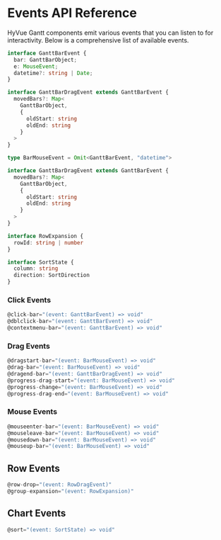 # Events API Reference

HyVue Gantt components emit various events that you can listen to for interactivity. Below is a comprehensive list of available events.


```typescript
interface GanttBarEvent {
  bar: GanttBarObject;
  e: MouseEvent;
  datetime?: string | Date;
}

interface GanttBarDragEvent extends GanttBarEvent {
  movedBars?: Map<
    GanttBarObject,
    {
      oldStart: string
      oldEnd: string
    }
  >
}

type BarMouseEvent = Omit<GanttBarEvent, "datetime">

interface GanttBarDragEvent extends GanttBarEvent {
  movedBars?: Map<
    GanttBarObject,
    {
      oldStart: string
      oldEnd: string
    }
  >
}

interface RowExpansion {
  rowId: string | number
}

interface SortState {
  column: string
  direction: SortDirection
}

```

### Click Events

```typescript
@click-bar="(event: GanttBarEvent) => void"
@dblclick-bar="(event: GanttBarEvent) => void"
@contextmenu-bar="(event: GanttBarEvent) => void"
```

### Drag Events

```typescript
@dragstart-bar="(event: BarMouseEvent) => void"
@drag-bar="(event: BarMouseEvent) => void"
@dragend-bar="(event: GanttBarDragEvent) => void"
@progress-drag-start="(event: BarMouseEvent) => void"
@progress-change="(event: BarMouseEvent) => void"
@progress-drag-end="(event: BarMouseEvent) => void"
```

### Mouse Events

```typescript
@mouseenter-bar="(event: BarMouseEvent) => void"
@mouseleave-bar="(event: BarMouseEvent) => void"
@mousedown-bar="(event: BarMouseEvent) => void"
@mouseup-bar="(event: BarMouseEvent) => void"
```

## Row Events

```typescript
@row-drop="(event: RowDragEvent)"
@group-expansion="(event: RowExpansion)"
```

## Chart Events

```typescript
@sort="(event: SortState) => void"
```